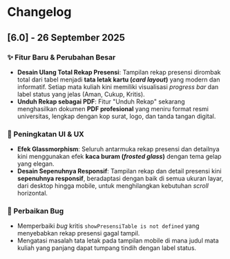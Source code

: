 # Changelog

## [6.0] - 26 September 2025

### ✨ Fitur Baru & Perubahan Besar
- **Desain Ulang Total Rekap Presensi**: Tampilan rekap presensi dirombak total dari tabel menjadi **tata letak kartu (*card layout*)** yang modern dan informatif. Setiap mata kuliah kini memiliki visualisasi *progress bar* dan label status yang jelas (Aman, Cukup, Kritis).
- **Unduh Rekap sebagai PDF**: Fitur "Unduh Rekap" sekarang menghasilkan dokumen **PDF profesional** yang meniru format resmi universitas, lengkap dengan kop surat, logo, dan tanda tangan digital.

### 🎨 Peningkatan UI & UX
- **Efek Glassmorphism**: Seluruh antarmuka rekap presensi dan detailnya kini menggunakan efek **kaca buram (*frosted glass*)** dengan tema gelap yang elegan.
- **Desain Sepenuhnya Responsif**: Tampilan rekap dan detail presensi kini **sepenuhnya responsif**, beradaptasi dengan baik di semua ukuran layar, dari desktop hingga mobile, untuk menghilangkan kebutuhan *scroll* horizontal.

### 🐞 Perbaikan Bug
- Memperbaiki *bug* kritis `showPresensiTable is not defined` yang menyebabkan rekap presensi gagal tampil.
- Mengatasi masalah tata letak pada tampilan mobile di mana judul mata kuliah yang panjang dapat tumpang tindih dengan label status.